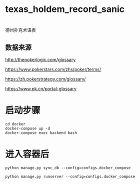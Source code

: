 # texas_holdem_record_sanic
#
德州扑克术语表

## 数据来源
<http://thepokerlogic.com/glossary>

<https://www.pokerstars.com/zhs/poker/terms/>

<https://zh.pokerstrategy.com/glossary/>

<https://www.pk.cn/portal-glossary>

# 启动步骤

```
cd docker
docker-compose up -d
docker-compose exec backend bash

```
# 进入容器后
```
python manage.py sync_db --config=configs.docker_compose

python manage.py runserver --config=configs.docker_compose

```
